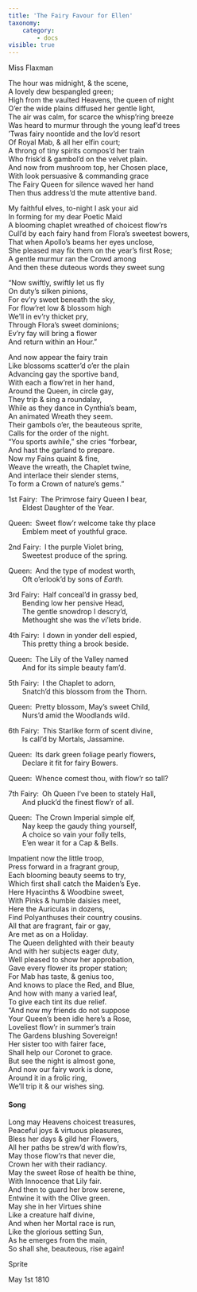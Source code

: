 ```yaml
---
title: 'The Fairy Favour for Ellen'
taxonomy:
    category:
        - docs
visible: true
---
```


<div class="author">Miss Flaxman</div>

The hour was midnight, & the scene,  
A lovely dew bespangled green;  
High from the vaulted Heavens, the queen of night  
O’er the wide plains diffused her gentle light,  
The air was calm, for scarce the whisp’ring breeze  
Was heard to murmur through the young leaf’d trees  
’Twas fairy noontide and the lov’d resort  
Of Royal Mab, & all her elfin court;  
A throng of tiny spirits compos’d her train  
Who frisk’d & gambol’d on the velvet plain.  
And now from mushroom top, her Chosen place,  
With look persuasive & commanding grace  
The Fairy Queen for silence waved her hand  
Then thus address’d the mute attentive band.  
  
My faithful elves, to-night I ask your aid  
In forming for my dear Poetic Maid  
A blooming chaplet wreathed of choicest flow’rs  
Cull’d by each fairy hand from Flora’s sweetest bowers,  
That when Apollo’s beams her eyes unclose,  
She pleased may fix them on the year’s first Rose;  
A gentle murmur ran the Crowd among  
And then these duteous words they sweet sung  
  
“Now swiftly, swiftly let us fly  
On duty’s silken pinions,  
For ev’ry sweet beneath the sky,  
For flow’ret low & blossom high  
We’ll in ev’ry thicket pry,  
Through Flora’s sweet dominions;  
Ev’ry fay will bring a flower  
And return within an Hour.”  
  
And now appear the fairy train  
Like blossoms scatter’d o’er the plain  
Advancing gay the sportive band,  
With each a flow’ret in her hand,  
Around the Queen, in circle gay,  
They trip & sing a roundalay,  
While as they dance in Cynthia’s beam,  
An animated Wreath they seem.  
Their gambols o’er, the beauteous sprite,  
Calls for the order of the night.  
“You sports awhile,” she cries “forbear,  
And hast the garland to prepare.  
Now my Fains quaint & fine,  
Weave the wreath, the Chaplet twine,  
And interlace their slender stems,  
To form a Crown of nature’s gems.”  
    
1st Fairy:&ensp;The Primrose fairy Queen I bear,  
&emsp;&emsp;Eldest Daughter of the Year.  
  
Queen:&ensp;Sweet flow’r welcome take thy place  
&emsp;&emsp;Emblem meet of youthful grace.  
 
2nd Fairy:&ensp;I the purple Violet bring,  
&emsp;&emsp;Sweetest produce of the spring.  
  
Queen:&ensp;And the type of modest worth,  
&emsp;&emsp;Oft o’erlook’d by sons of *Earth.*  
 
3rd Fairy:&ensp;Half conceal’d in grassy bed,  
&emsp;&emsp;Bending low her pensive Head,  
&emsp;&emsp;The gentle snowdrop I descry’d,  
&emsp;&emsp;Methought she was the vi’lets bride.  
  
4th Fairy:&ensp;I down in yonder dell espied,  
&emsp;&emsp;This pretty thing a brook beside.  
  
Queen:&ensp;The Lily of the Valley named  
&emsp;&emsp;And for its simple beauty fam’d.  
 
5th Fairy:&ensp;I the Chaplet to adorn,  
&emsp;&emsp;Snatch’d this blossom from the Thorn.  
  
Queen:&ensp;Pretty blossom, May’s sweet Child,  
&emsp;&emsp;Nurs’d amid the Woodlands wild.  
  
6th Fairy:&ensp;This Starlike form of scent divine,  
&emsp;&emsp;Is call’d by Mortals, Jassamine.  
  
Queen:&ensp;Its dark green foliage pearly flowers,  
&emsp;&emsp;Declare it fit for fairy Bowers.  
  
Queen:&ensp;Whence comest thou, with flow’r so tall?  
  
7th Fairy:&ensp;Oh Queen I’ve been to stately Hall,  
&emsp;&emsp;And pluck’d the finest flow’r of all.  
  
Queen:&ensp;The Crown Imperial simple elf,  
&emsp;&emsp;Nay keep the gaudy thing yourself,  
&emsp;&emsp;A choice so vain your folly tells,  
&emsp;&emsp;E’en wear it for a Cap & Bells.  
  
Impatient now the little troop,  
Press forward in a fragrant group,  
Each blooming beauty seems to try,  
Which first shall catch the Maiden’s Eye.  
Here Hyacinths & Woodbine sweet,  
With Pinks & humble daisies meet,  
Here the Auriculas in dozens,  
Find Polyanthuses their country cousins.  
All that are fragrant, fair or gay,  
Are met as on a Holiday.  
The Queen delighted with their beauty  
And with her subjects eager duty,  
Well pleased to show her approbation,  
Gave every flower its proper station;  
For Mab has taste, & genius too,  
And knows to place the Red, and Blue,  
And how with many a varied leaf,  
To give each tint its due relief.  
“And now my friends do not suppose  
Your Queen’s been idle here’s a Rose,  
Loveliest flow’r in summer’s train  
The Gardens blushing Sovereign!  
Her sister too with fairer face,  
Shall help our Coronet to grace.  
But see the night is almost gone,  
And now our fairy work is done,  
Around it in a frolic ring,  
We’ll trip it & our wishes sing.  
  
#### Song  
  
Long may Heavens choicest treasures,  
Peaceful joys & virtuous pleasures,  
Bless her days & gild her Flowers,  
All her paths be strew’d with flow’rs,  
May those flow’rs that never die,  
Crown her with their radiancy.  
May the sweet Rose of health be thine,  
With Innocence that Lily fair.  
And then to guard her brow serene,  
Entwine it with the Olive green.  
May she in her Virtues shine  
Like a creature half divine,  
And when her Mortal race is run,  
Like the glorious setting Sun,  
As he emerges from the main,  
So shall she, beauteous, rise again!  
  
Sprite

May 1st 1810
